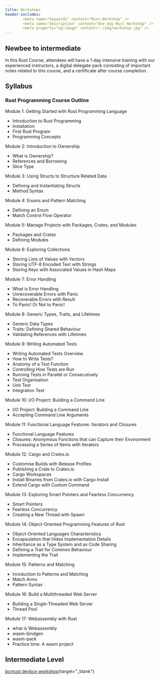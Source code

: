 ```yaml
---
title: Workshops
header-includes:
        <meta name="keywords" content="Rust,Workshop" />
        <meta name="description" content="One day Rust Workshop" />
        <meta property="og:image" content="./img/workshop.jpg" />
---
```


<!-- 
SOURCE : Rust Course - Mauritius
https://www.theknowledgeacademy.com/mu/courses/programming-training/rust-programming/

-->
<main>

## Newbee to intermediate

In this Rust Course, attendees will have a 1-day intensive training 
with our experienced instructors, a digital delegate pack consisting 
of important notes related to this course, 
and a certificate after course completion.

## Syllabus

### Rust Programming​ Course Outline

Module 1: Getting Started with Rust Programming Language

- Introduction to Rust Programming
- Installation
- First Rust Program
- Programming Concepts

Module 2: Introduction to Ownership

- What is Ownership?
- References and Borrowing
- Slice Type

Module 3: Using Structs to Structure Related Data

- Defining and Instantiating Structs
- Method Syntax

Module 4: Enums and Pattern Matching

- Defining an Enum
- Match Control Flow Operator

Module 5: Manage Projects with Packages, Crates, and Modules

- Packages and Crates
- Defining Modules

Module 6: Exploring Collections

- Storing Lists of Values with Vectors
- Storing UTF-8 Encoded Text with Strings
- Storing Keys with Associated Values in Hash Maps

Module 7: Error Handling

- What is Error Handling
- Unrecoverable Errors with Panic
- Recoverable Errors with Result
- To Panic! Or Not to Panic!

Module 8: Generic Types, Traits, and Lifetimes

- Generic Data Types
- Traits: Defining Shared Behaviour
- Validating References with Lifetimes

Module 9: Writing Automated Tests

- Writing Automated Tests Overview
- How to Write Tests?
- Anatomy of a Test Function
- Controlling How Tests are Run
- Running Tests in Parallel or Consecutively
- Test Organisation
- Unit Test
- Integration Test

Module 10: I/O Project: Building a Command Line

- I/O Project: Building a Command Line
- Accepting Command Line Arguments

Module 11: Functional Language Features: Iterators and Closures

- Functional Language Features 
- Closures: Anonymous Functions that can Capture their Environment 
- Processing a Series of Items with Iterators

Module 12: Cargo and Crates.io

- Customise Builds with Release Profiles
- Publishing a Crate to Crates.io
- Cargo Workspaces
- Install Binaries from Crates.io with Cargo Install
- Extend Cargo with Custom Command

Module 13: Exploring Smart Pointers and Fearless Concurrency

- Smart Pointers
- Fearless Concurrency
- Creating a New Thread with Spawn

Module 14: Object-Oriented Programming Features of Rust

- Object-Oriented Languages Characteristics
- Encapsulation that Hides Implementation Details
- Inheritance as a Type System and as Code Sharing
- Defining a Trait for Common Behaviour
- Implementing the Trait

Module 15: Patterns and Matching

- Inroduction to Patterns and Matching
- Match Arms
- Pattern Syntax

Module 16: Build a Multithreaded Web Server

- Building a Single-Threaded Web Server
- Thread Pool

Module 17: Webassembly with Rust

- what is Webassembly
- wasm-bindgen
- wasm-pack
- Practice time: A wasm project

## Intermediate Level

[bcnrust devbcn workshop](https://bcnrust.github.io/devbcn-workshop/){target="_blank"} 





